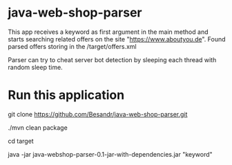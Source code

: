 # java-web-shop-parser

  This app receives a keyword as first argument in the main method and starts searching related offers on the site "https://www.aboutyou.de".
  Found parsed offers storing in the /target/offers.xml

  Parser can try to cheat server bot detection by sleeping each thread with random sleep time.

# Run this application
  git clone https://github.com/Besandr/java-web-shop-parser.git

  ./mvn clean package

  cd target

  java -jar java-webshop-parser-0.1-jar-with-dependencies.jar "keyword"